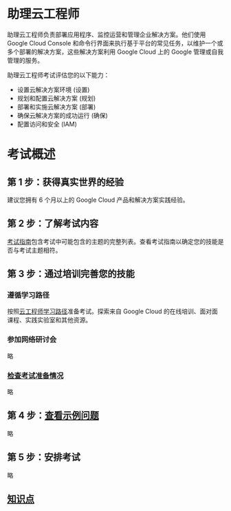 <base target="_blank">

# 助理云工程师
助理云工程师负责部署应用程序、监控运营和管理企业解决方案。他们使用 Google Cloud Console 和命令行界面来执行基于平台的常见任务，以维护一个或多个部署的解决方案，这些解决方案利用 Google Cloud 上的 Google 管理或自我管理的服务。

助理云工程师考试评估您的以下能力：
* 设置云解决方案环境 (设置)
* 规划和配置云解决方案 (规划)
* 部署和实施云解决方案 (部署)
* 确保云解决方案的成功运行 (确保)
* 配置访问和安全 (IAM)

# 考试概述
## 第 1 步：获得真实世界的经验
建议您拥有 6 个月以上的 Google Cloud 产品和解决方案实践经验。

## 第 2 步：了解考试内容
[考试指南](./CertificationExamGuide.md)包含考试中可能包含的主题的完整列表。查看考试指南以确定您的技能是否与考试主题相符。

## 第 3 步：通过培训完善您的技能
### 遵循学习路径
按照[云工程师学习路径](../../cloudskillsboost/CloudEngineerLearningPath/CloudEngineerLearningPath.md)准备考试。探索来自 Google Cloud 的在线培训、面对面课程、实践实验室和其他资源。

### 参加网络研讨会
略

### [检查考试准备情况](../../cloudskillsboost/CloudEngineerLearningPath/PreparingYourAssociateCloudEngineer.md)
略

## 第 4 步：[查看示例问题](https://docs.google.com/forms/d/e/1FAIpQLSfexWKtXT2OSFJ-obA4iT3GmzgiOCGvjrT9OfxilWC1yPtmfQ/viewform)
略

## 第 5 步：安排考试
略

## [知识点](./KnowledgePoint.md)